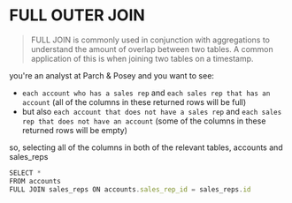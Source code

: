 # FULL OUTER JOIN

> FULL JOIN is commonly used in conjunction with aggregations to understand the amount of overlap between two tables. A common application of this is when joining two tables on a timestamp. 

you're an analyst at Parch & Posey and you want to see:

- `each account who has a sales rep` and `each sales rep that has an account` (all of the columns in these returned rows will be full)
- but also `each account that does not have a sales rep` and `each sales rep that does not have an account` (some of the columns in these returned rows will be empty)

so, selecting all of the columns in both of the relevant tables, accounts and sales_reps

```javascript
SELECT *
FROM accounts
FULL JOIN sales_reps ON accounts.sales_rep_id = sales_reps.id
```
